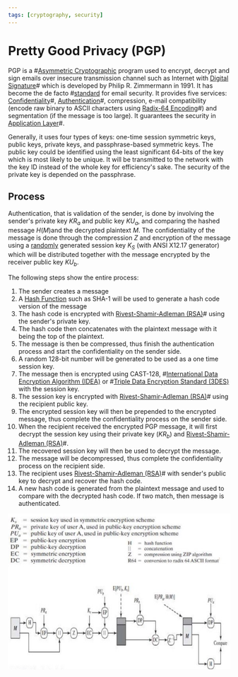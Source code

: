 ```yaml
---
tags: [cryptography, security]
---
```


# Pretty Good Privacy (PGP)

PGP is a #[Asymmetric Cryptographic](202203221212.md) program used to encrypt,
decrypt and sign emails over insecure transmission channel such as Internet with
[Digital Signature](202210040909.md)# which is developed by Philip R. Zimmermann
in 1991. It has become the de facto #[standard](202210022253.md) for email
security. It provides five services: [Confidentiality](202210022150.md)#,
[Authentication](202210022151.md)#, compression, e-mail compatibility (encode
raw binary to ASCII characters using [Radix-64 Encoding](202211012129.md)#) and
segmentation (if the message is too large). It guarantees the security in
[Application Layer](202206131856.md)#.

Generally, it uses four types of keys: one-time session symmetric keys, public
keys, private keys, and passphrase-based symmetric keys. The public key could be
identified using the least significant 64-bits of the key which is most likely
to be unique. It will be transmitted to the network with the key ID instead of
the whole key for efficiency's sake. The security of the private key is depended
on the passphrase.

## Process

Authentication, that is validation of the sender, is done by involving the
sender's private key $KR_a$ and public key $KU_a$, and comparing the hashed
message $H(M)$and the decrypted plaintext $M$. The confidentiality of the
message is done through the compression $Z$ and encryption of the message using
a [randomly](202207162147.md) generated session key $K_S$ (with ANSI X12.17
generator) which will be distributed together with the message encrypted by the
receiver public key $KU_b$.

The following steps show the entire process:
1. The sender creates a message
2. A [Hash Function](202112122038.md) such as SHA-1 will be used to generate a
   hash code version of the message
3. The hash code is encrypted with [Rivest-Shamir-Adleman (RSA)](202210122110.md)#
   using the sender's private key.
4. The hash code then concatenates with the plaintext message with it being the
   top of the plaintext.
5. The message is then be compressed, thus finish the authentication process and
   start the confidentiality on the sender side.
6. A random 128-bit number will be generated to be used as a one time session key.
7. The message then is encrypted using CAST-128, #[International Data Encryption Algorithm (IDEA)](202210061123.md)
   or #[Triple Data Encryption Standard (3DES)](202209012209.md) with the
   session key.
8. The session key is encrypted with [Rivest-Shamir-Adleman (RSA)](202210122110.md)#
   using the recipient public key.
9. The encrypted session key will then be prepended to the encrypted message,
   thus complete the confidentiality process on the sender side.
10. When the recipient received the encrypted PGP message, it will first decrypt
    the session key using their private key ($KR_b$) and [Rivest-Shamir-Adleman (RSA)](202210122110.md)#.
11. The recovered session key will then be used to decrypt the message.
12. The message will be decompressed, thus complete the confidentiality process
    on the recipient side.
13. The recipient uses [Rivest-Shamir-Adleman (RSA)](202210122110.md)# with
    sender's public key to decrypt and recover the hash code.
14. A new hash code is generated from the plaintext message and used to compare
    with the decrypted hash code. If two match, then message is authenticated.

![PGP Process](pic/pgp-process.jpeg)
